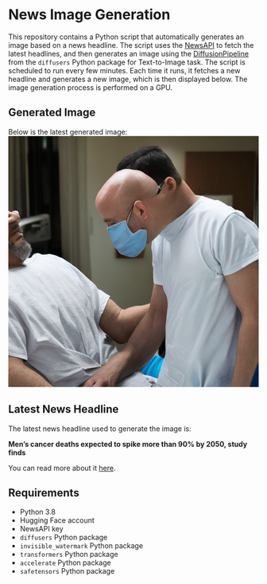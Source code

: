 # News Image Generation
This repository contains a Python script that automatically generates an image based on a news headline. The script uses the [NewsAPI](https://newsapi.org/) to fetch the latest headlines, and then generates an image using the [DiffusionPipeline](https://github.com/huggingface/diffusers) from the `diffusers` Python package for Text-to-Image task.
The script is scheduled to run every few minutes. Each time it runs, it fetches a new headline and generates a new image, which is then displayed below. The image generation process is performed on a GPU.

## Generated Image
Below is the latest generated image:
![Generated Image](image.png)

## Latest News Headline
The latest news headline used to generate the image is:

**Men’s cancer deaths expected to spike more than 90% by 2050, study finds**

You can read more about it [here](https://news.google.com/rss/articles/CBMiiAFBVV95cUxOa3F3LW5qOGp3dE0yT1VWYWtIZWdONFdPX01GVXNjQS1KVW1ReXNlM2x4cGpkTmRMUV9XUWdfbWtFbnJRY0x1VnRITlZxeUFUYU5EYW1VVlFwOVNKQnp3d2wwUlR2bHhVZ3M4VVVBSkJnekdjZ3dSRXVfNEZka1ctNGo1Si1lOE5L0gGOAUFVX3lxTFBsWEpYV0tsV0RLNXRSTE1SLXpCb25HbmRjRlJ6cG53VFdaUGxVYjV1SnZVYXBESTVwckNpenExUF96MVNXVW5BZ0M2NFBHQUI4bnl6SjdKdkJ6Ym1fSlNfVGI4SUpGVE16ZzctRUJCYzJGZlZVUFQ2clJJeTN5NDhQLTVOc1dyMExkeW1NbUE?oc=5).

## Requirements
- Python 3.8
- Hugging Face account
- NewsAPI key
- `diffusers` Python package
- `invisible_watermark` Python package
- `transformers` Python package
- `accelerate` Python package
- `safetensors` Python package
